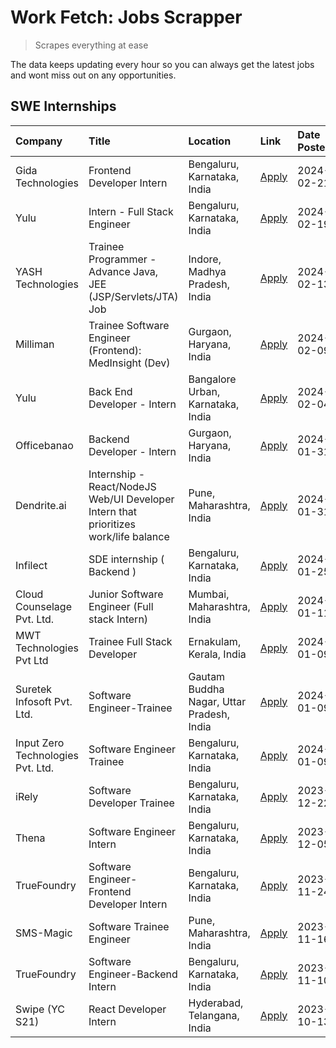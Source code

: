 # Work Fetch: Jobs Scrapper
> Scrapes everything at ease

The data keeps updating every hour so you can always get the latest jobs and wont miss out on any opportunities.

## SWE Internships
<!--START_SECTION:workfetch-->
| Company                           | Title                                                                                | Location                                  | Link                                                                                                                                                                                                                                                                                                    | Date Posted   |
|:----------------------------------|:-------------------------------------------------------------------------------------|:------------------------------------------|:--------------------------------------------------------------------------------------------------------------------------------------------------------------------------------------------------------------------------------------------------------------------------------------------------------|:--------------|
| Gida Technologies                 | Frontend Developer Intern                                                            | Bengaluru, Karnataka, India               | [Apply](https://in.linkedin.com/jobs/view/frontend-developer-intern-at-gida-technologies-3836040945?refId=ohkha4sxcdqOxwFXDMUN%2FA%3D%3D&trackingId=XWQl8VJL7TXjypty4ijY4w%3D%3D&position=20&pageNum=0&trk=public_jobs_jserp-result_search-card)                                                        | 2024-02-21    |
| Yulu                              | Intern - Full Stack Engineer                                                         | Bengaluru, Karnataka, India               | [Apply](https://in.linkedin.com/jobs/view/intern-full-stack-engineer-at-yulu-3834466595?refId=ohkha4sxcdqOxwFXDMUN%2FA%3D%3D&trackingId=Xf7N7fTR1fRNKAcbwJB%2FKA%3D%3D&position=5&pageNum=0&trk=public_jobs_jserp-result_search-card)                                                                   | 2024-02-19    |
| YASH Technologies                 | Trainee Programmer - Advance Java, JEE (JSP/Servlets/JTA) Job                        | Indore, Madhya Pradesh, India             | [Apply](https://in.linkedin.com/jobs/view/trainee-programmer-advance-java-jee-jsp-servlets-jta-job-at-yash-technologies-3811759183?refId=ohkha4sxcdqOxwFXDMUN%2FA%3D%3D&trackingId=NHfQ%2Flk5Kz47F21QNrl%2B3w%3D%3D&position=14&pageNum=0&trk=public_jobs_jserp-result_search-card)                     | 2024-02-13    |
| Milliman                          | Trainee Software Engineer (Frontend): MedInsight (Dev)                               | Gurgaon, Haryana, India                   | [Apply](https://in.linkedin.com/jobs/view/trainee-software-engineer-frontend-medinsight-dev-at-milliman-3792874280?refId=ohkha4sxcdqOxwFXDMUN%2FA%3D%3D&trackingId=3qPV5Ayal%2F2sYJXDNEOWUg%3D%3D&position=3&pageNum=0&trk=public_jobs_jserp-result_search-card)                                        | 2024-02-09    |
| Yulu                              | Back End Developer - Intern                                                          | Bangalore Urban, Karnataka, India         | [Apply](https://in.linkedin.com/jobs/view/back-end-developer-intern-at-yulu-3821682220?refId=ohkha4sxcdqOxwFXDMUN%2FA%3D%3D&trackingId=F9YZxZNkg%2Fi%2B1yLbtCX4jg%3D%3D&position=9&pageNum=0&trk=public_jobs_jserp-result_search-card)                                                                  | 2024-02-04    |
| Officebanao                       | Backend Developer - Intern                                                           | Gurgaon, Haryana, India                   | [Apply](https://in.linkedin.com/jobs/view/backend-developer-intern-at-officebanao-3814263731?refId=ohkha4sxcdqOxwFXDMUN%2FA%3D%3D&trackingId=IJPosKoR2H2lv4%2FBNLF0TA%3D%3D&position=18&pageNum=0&trk=public_jobs_jserp-result_search-card)                                                             | 2024-01-31    |
| Dendrite.ai                       | Internship - React/NodeJS Web/UI Developer Intern that prioritizes work/life balance | Pune, Maharashtra, India                  | [Apply](https://in.linkedin.com/jobs/view/internship-react-nodejs-web-ui-developer-intern-that-prioritizes-work-life-balance-at-dendrite-ai-3818948068?refId=ohkha4sxcdqOxwFXDMUN%2FA%3D%3D&trackingId=prf%2FH%2By4ooa3yXf6aEqRSQ%3D%3D&position=24&pageNum=0&trk=public_jobs_jserp-result_search-card) | 2024-01-31    |
| Infilect                          | SDE internship ( Backend )                                                           | Bengaluru, Karnataka, India               | [Apply](https://in.linkedin.com/jobs/view/sde-internship-backend-at-infilect-3815120558?refId=ohkha4sxcdqOxwFXDMUN%2FA%3D%3D&trackingId=htzUclQyQV9PCEwZn60bAA%3D%3D&position=19&pageNum=0&trk=public_jobs_jserp-result_search-card)                                                                    | 2024-01-25    |
| Cloud Counselage Pvt. Ltd.        | Junior Software Engineer (Full stack Intern)                                         | Mumbai, Maharashtra, India                | [Apply](https://in.linkedin.com/jobs/view/junior-software-engineer-full-stack-intern-at-cloud-counselage-pvt-ltd-3803132814?refId=ohkha4sxcdqOxwFXDMUN%2FA%3D%3D&trackingId=ilgosRU0ZE6q72TMxwPTfA%3D%3D&position=21&pageNum=0&trk=public_jobs_jserp-result_search-card)                                | 2024-01-11    |
| MWT Technologies Pvt Ltd          | Trainee Full Stack Developer                                                         | Ernakulam, Kerala, India                  | [Apply](https://in.linkedin.com/jobs/view/trainee-full-stack-developer-at-mwt-technologies-pvt-ltd-3800921715?refId=ohkha4sxcdqOxwFXDMUN%2FA%3D%3D&trackingId=slsQCmc3lUVw7INqUSPxDA%3D%3D&position=4&pageNum=0&trk=public_jobs_jserp-result_search-card)                                               | 2024-01-09    |
| Suretek Infosoft Pvt. Ltd.        | Software Engineer-Trainee                                                            | Gautam Buddha Nagar, Uttar Pradesh, India | [Apply](https://in.linkedin.com/jobs/view/software-engineer-trainee-at-suretek-infosoft-pvt-ltd-3800934643?refId=ohkha4sxcdqOxwFXDMUN%2FA%3D%3D&trackingId=vu08NUmVIROnMqjlwVbwjw%3D%3D&position=15&pageNum=0&trk=public_jobs_jserp-result_search-card)                                                 | 2024-01-09    |
| Input Zero Technologies Pvt. Ltd. | Software Engineer Trainee                                                            | Bengaluru, Karnataka, India               | [Apply](https://in.linkedin.com/jobs/view/software-engineer-trainee-at-input-zero-technologies-pvt-ltd-3800927643?refId=ohkha4sxcdqOxwFXDMUN%2FA%3D%3D&trackingId=0YSlM5IVGYcxIKDCLLP5Bw%3D%3D&position=25&pageNum=0&trk=public_jobs_jserp-result_search-card)                                          | 2024-01-09    |
| iRely                             | Software Developer Trainee                                                           | Bengaluru, Karnataka, India               | [Apply](https://in.linkedin.com/jobs/view/software-developer-trainee-at-irely-3801577534?refId=ohkha4sxcdqOxwFXDMUN%2FA%3D%3D&trackingId=DfEZszPvESI95QuBDoukGw%3D%3D&position=10&pageNum=0&trk=public_jobs_jserp-result_search-card)                                                                   | 2023-12-22    |
| Thena                             | Software Engineer Intern                                                             | Bengaluru, Karnataka, India               | [Apply](https://in.linkedin.com/jobs/view/software-engineer-intern-at-thena-3778731751?refId=ohkha4sxcdqOxwFXDMUN%2FA%3D%3D&trackingId=oytqzIhTr8AUHZx%2FM967PQ%3D%3D&position=12&pageNum=0&trk=public_jobs_jserp-result_search-card)                                                                   | 2023-12-05    |
| TrueFoundry                       | Software Engineer- Frontend Developer Intern                                         | Bengaluru, Karnataka, India               | [Apply](https://in.linkedin.com/jobs/view/software-engineer-frontend-developer-intern-at-truefoundry-3790095058?refId=ohkha4sxcdqOxwFXDMUN%2FA%3D%3D&trackingId=BYCsXO8sx8HQxKn5Qpgc%2Fw%3D%3D&position=11&pageNum=0&trk=public_jobs_jserp-result_search-card)                                          | 2023-11-24    |
| SMS-Magic                         | Software Trainee Engineer                                                            | Pune, Maharashtra, India                  | [Apply](https://in.linkedin.com/jobs/view/software-trainee-engineer-at-sms-magic-3761409781?refId=ohkha4sxcdqOxwFXDMUN%2FA%3D%3D&trackingId=7sL7Ek0LN%2B6ApE%2By1woqWQ%3D%3D&position=22&pageNum=0&trk=public_jobs_jserp-result_search-card)                                                            | 2023-11-16    |
| TrueFoundry                       | Software Engineer-Backend Intern                                                     | Bengaluru, Karnataka, India               | [Apply](https://in.linkedin.com/jobs/view/software-engineer-backend-intern-at-truefoundry-3779508170?refId=ohkha4sxcdqOxwFXDMUN%2FA%3D%3D&trackingId=CNxomAOLVpDBtQYzjMTFMA%3D%3D&position=23&pageNum=0&trk=public_jobs_jserp-result_search-card)                                                       | 2023-11-10    |
| Swipe (YC S21)                    | React Developer Intern                                                               | Hyderabad, Telangana, India               | [Apply](https://in.linkedin.com/jobs/view/react-developer-intern-at-swipe-yc-s21-3737600089?refId=ohkha4sxcdqOxwFXDMUN%2FA%3D%3D&trackingId=iEo57SXvSEhonWaCqCKASA%3D%3D&position=13&pageNum=0&trk=public_jobs_jserp-result_search-card)                                                                | 2023-10-13    |
<!--END_SECTION:workfetch-->
